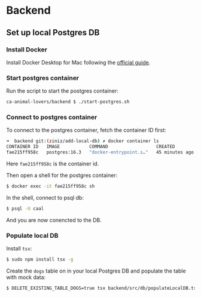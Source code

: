 # Backend

## Set up local Postgres DB

### Install Docker

Install Docker Desktop for Mac following the [official guide](https://docs.docker.com/desktop/install/mac-install/).

### Start postgres container

Run the script to start the postgres container:

```sh
ca-animal-lovers/backend $ ./start-postgres.sh
```

### Connect to postgres container

To connect to the postgres container, fetch the container ID first:

```sh
➜  backend git:(ziniz/add-local-db) ✗ docker container ls
CONTAINER ID   IMAGE           COMMAND                  CREATED          STATUS                    PORTS                    NAMES
fae215ff958c   postgres:16.3   "docker-entrypoint.s…"   45 minutes ago   Up 45 minutes (healthy)   0.0.0.0:5432->5432/tcp   caal-postgres
```

Here `fae215ff958c` is the container id.

Then open a shell for the postgres container:

```sh
$ docker exec -it fae215ff958c sh
```

In the shell, connect to psql db:

```sh
$ psql -U caal
```

And you are now conencted to the DB.

### Populate local DB

Install `tsx`:

```sh
$ sudo npm install tsx -g
```

Create the `dogs` table on in your local Postgres DB and populate the table with mock data:

```sh
$ DELETE_EXISTING_TABLE_DOGS=true tsx backend/src/db/populateLocalDB.ts
```
